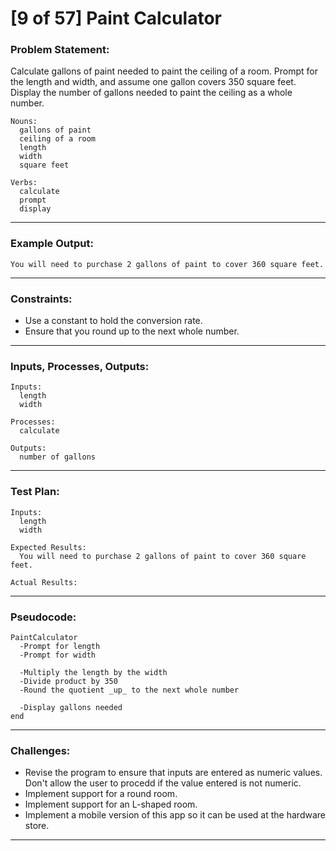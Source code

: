 # [9 of 57] Paint Calculator

### Problem Statement:

Calculate gallons of paint needed to paint the ceiling of a room. Prompt for the length and width, and assume one gallon covers 350 square feet. Display the number of gallons needed to paint the ceiling as a whole number.

    Nouns:
      gallons of paint
      ceiling of a room
      length
      width
      square feet

    Verbs:
      calculate
      prompt
      display

---
### Example Output:

    You will need to purchase 2 gallons of paint to cover 360 square feet.

---
### Constraints:

* Use a constant to hold the conversion rate.
* Ensure that you round up to the next whole number.

---
### Inputs, Processes, Outputs:

    Inputs:
      length
      width

    Processes:
      calculate

    Outputs:
      number of gallons

---
### Test Plan:

    Inputs:
      length
      width

    Expected Results:
      You will need to purchase 2 gallons of paint to cover 360 square feet.

    Actual Results:

---
### Pseudocode:

    PaintCalculator
      -Prompt for length
      -Prompt for width
      
      -Multiply the length by the width
      -Divide product by 350
      -Round the quotient _up_ to the next whole number
      
      -Display gallons needed
    end

---
### Challenges:

* Revise the program to ensure that inputs are entered as numeric values. Don't allow the user to procedd if the value entered is not numeric.
* Implement support for a round room.
* Implement support for an L-shaped room.
* Implement a mobile version of this app so it can be used at the hardware store.

---
